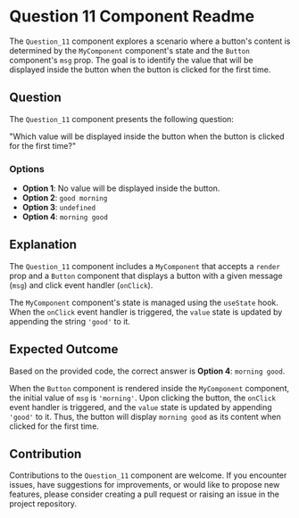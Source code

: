 # Question 11 Component Readme

The `Question_11` component explores a scenario where a button's content is determined by the `MyComponent` component's state and the `Button` component's `msg` prop. The goal is to identify the value that will be displayed inside the button when the button is clicked for the first time.

## Question

The `Question_11` component presents the following question:

"Which value will be displayed inside the button when the button is clicked for the first time?"

### Options

- **Option 1**: No value will be displayed inside the button.
- **Option 2**: `good morning`
- **Option 3**: `undefined`
- **Option 4**: `morning good`

## Explanation

The `Question_11` component includes a `MyComponent` that accepts a `render` prop and a `Button` component that displays a button with a given message (`msg`) and click event handler (`onClick`).

The `MyComponent` component's state is managed using the `useState` hook. When the `onClick` event handler is triggered, the `value` state is updated by appending the string `'good'` to it.

## Expected Outcome

Based on the provided code, the correct answer is **Option 4**: `morning good`.

When the `Button` component is rendered inside the `MyComponent` component, the initial value of `msg` is `'morning'`. Upon clicking the button, the `onClick` event handler is triggered, and the `value` state is updated by appending `'good'` to it. Thus, the button will display `morning good` as its content when clicked for the first time.

## Contribution

Contributions to the `Question_11` component are welcome. If you encounter issues, have suggestions for improvements, or would like to propose new features, please consider creating a pull request or raising an issue in the project repository.
